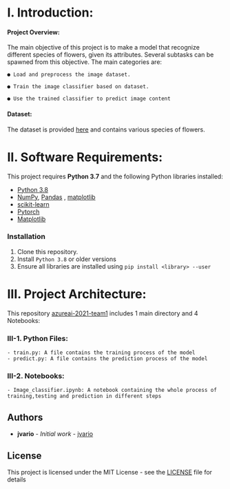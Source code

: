 # I.  Introduction:

#### Project Overview:
The main objective of this project is to make a model that recognize different species of flowers, given its attributes. Several subtasks can be spawned from this objective. The main categories are:

	● Load and preprocess the image dataset.
	
	● Train the image classifier based on dataset.
	
	● Use the trained classifier to predict image content
	
#### Dataset:
The dataset is provided [here](https://www.robots.ox.ac.uk/~vgg/data/flowers/102/index.html) and contains various species of flowers.

# II. Software Requirements:
This project requires **Python 3.7** and the following Python libraries installed:
- [Python 3.8](https://www.python.org/downloads/) 
- [NumPy](http://www.numpy.org/), [Pandas](https://pandas.pydata.org/) , [matplotlib](http://matplotlib.org/)
- [scikit-learn](http://scikit-learn.org/stable/)
- [Pytorch](https://pytorch.org)
- [Matplotlib](https://matplotlib.org)

### Installation
1. Clone this repository.
2. Install ```Python 3.8``` or older versions
3. Ensure all libraries are installed using ```pip install <library> --user```

# III. Project Architecture:
This repository [azureai-2021-team1](https://github.com/codehub-learn/azureai-2021-team1) includes 1 main directory and 4 Notebooks:

### III-1. Python Files:

	- train.py: A file contains the training process of the model
  	- predict.py: A file contains the prediction process of the model
	
### III-2. Notebooks:

	- Image_classifier.ipynb: A notebook containing the whole process of training,testing and prediction in different steps
	
	
## Authors

* **jvario** - *Initial work* - [jvario](https://github.com/jvario)
## License
This project is licensed under the MIT License - see the [LICENSE](LICENSE) file for details
  
	
